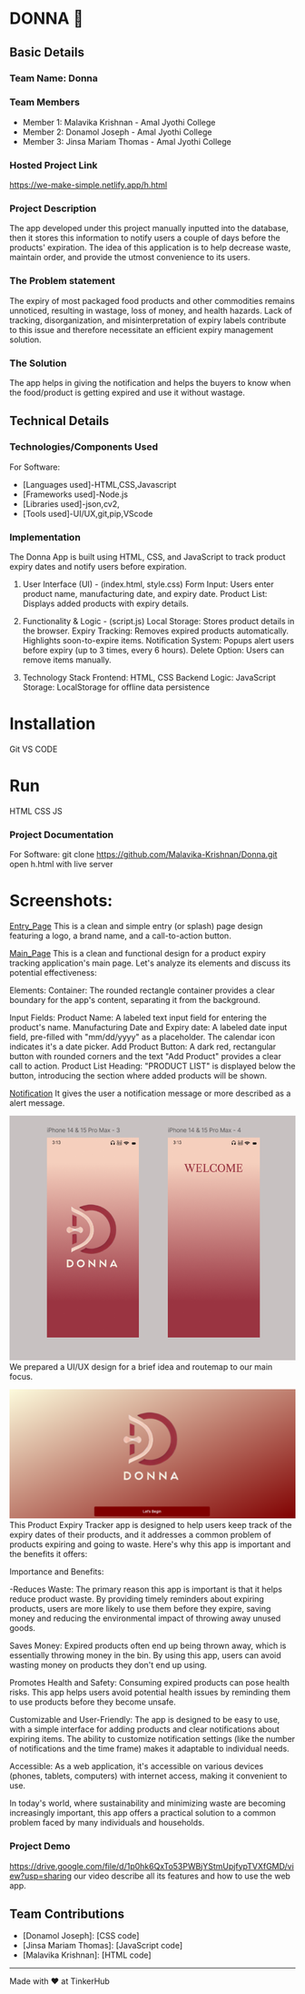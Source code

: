 # DONNA 🎯


## Basic Details
### Team Name: Donna


### Team Members
- Member 1: Malavika Krishnan - Amal Jyothi College
- Member 2: Donamol Joseph - Amal Jyothi College
- Member 3: Jinsa Mariam Thomas - Amal Jyothi College

### Hosted Project Link
https://we-make-simple.netlify.app/h.html

### Project Description
The app developed under this project manually inputted into the database, then it stores this information to notify users a couple of days before the products' expiration. The idea of this application is to help decrease waste, maintain order, and provide the utmost convenience to its users.

### The Problem statement
The expiry of most packaged food products and other commodities remains unnoticed, resulting in wastage, loss of money, and health hazards. Lack of tracking, disorganization, and misinterpretation of expiry labels contribute to this issue and therefore necessitate an efficient expiry management solution.

### The Solution
The app helps in giving the notification and helps the buyers to know when the food/product is getting expired and use it without wastage. 

## Technical Details
### Technologies/Components Used
For Software:
- [Languages used]-HTML,CSS,Javascript
- [Frameworks used]-Node.js
- [Libraries used]-json,cv2,
- [Tools used]-UI/UX,git,pip,VScode

### Implementation
The Donna App is built using HTML, CSS, and JavaScript to track product expiry dates and notify users before expiration.
1. User Interface (UI) - (index.html, style.css)
Form Input: Users enter product name, manufacturing date, and expiry date.
Product List: Displays added products with expiry details.

3. Functionality & Logic - (script.js)
Local Storage: Stores product details in the browser.
Expiry Tracking:
Removes expired products automatically.
Highlights soon-to-expire items.
Notification System:
Popups alert users before expiry (up to 3 times, every 6 hours).
Delete Option: Users can remove items manually.

4. Technology Stack
Frontend: HTML, CSS
Backend Logic: JavaScript
Storage: LocalStorage for offline data persistence

# Installation
Git
VS CODE

# Run
HTML
CSS
JS

### Project Documentation
For Software:
git clone https://github.com/Malavika-Krishnan/Donna.git
open h.html with live server


# Screenshots:
[Entry_Page](Entry_page.png)
This is a clean and simple entry (or splash) page design featuring a logo, a brand name, and a call-to-action button.

[Main_Page](main_page.png)
This is a clean and functional design for a product expiry tracking application's main page. Let's analyze its elements and discuss its potential effectiveness:

Elements:
Container: The rounded rectangle container provides a clear boundary for the app's content, separating it from the background.

Input Fields:
Product Name: A labeled text input field for entering the product's name.
Manufacturing Date and Expiry date: A labeled date input field, pre-filled with "mm/dd/yyyy" as a placeholder. The calendar icon indicates it's a date picker.
Add Product Button: A dark red, rectangular button with rounded corners and the text "Add Product" provides a clear call to action.
Product List Heading: "PRODUCT LIST" is displayed below the button, introducing the section where added products will be shown.

[Notification](notification.png)
It gives the user a notification message or more described as a alert message.



![alt text](image.png)
We prepared a UI/UX design for a brief idea and routemap to our main focus.

![alt text](Entry_page.png)
This Product Expiry Tracker app is designed to help users keep track of the expiry dates of their products, and it addresses a common problem of products expiring and going to waste.  Here's why this app is important and the benefits it offers:

Importance and Benefits:

-Reduces Waste:  The primary reason this app is important is that it helps reduce product waste.  By providing timely reminders about expiring products, users are more 
 likely to use them before they expire, saving money and reducing the environmental impact of throwing away unused goods.   

Saves Money: Expired products often end up being thrown away, which is essentially throwing money in the bin. By using this app, users can avoid wasting money on products they don't end up using.   

Promotes Health and Safety: Consuming expired products can pose health risks. This app helps users avoid potential health issues by reminding them to use products before they become unsafe.   

Customizable and User-Friendly: The app is designed to be easy to use, with a simple interface for adding products and clear notifications about expiring items.  The ability to customize notification settings (like the number of notifications and the time frame) makes it adaptable to individual needs.   

Accessible: As a web application, it's accessible on various devices (phones, tablets, computers) with internet access, making it convenient to use.

In today's world, where sustainability and minimizing waste are becoming increasingly important, this app offers a practical solution to a common problem faced by many individuals and households.

### Project Demo
https://drive.google.com/file/d/1p0hk6QxTo53PWBjYStmUpjfypTVXfGMD/view?usp=sharing
our video describe all its features and how to use the web app.


## Team Contributions
- [Donamol Joseph]: [CSS code]
- [Jinsa Mariam Thomas]: [JavaScript code]
- [Malavika Krishnan]: [HTML code]

---
Made with ❤️ at TinkerHub
